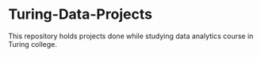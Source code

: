 # Turing-Data-Projects
This repository holds projects done while studying data analytics course in Turing college.
